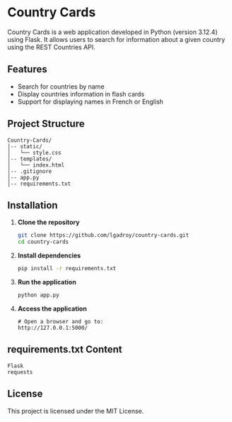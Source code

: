 # Country Cards

Country Cards is a web application developed in Python (version 3.12.4) using Flask. It allows users to search for information about a given country using the REST Countries API.

## Features
- Search for countries by name
- Display countries information in flash cards
- Support for displaying names in French or English

## Project Structure
```
Country-Cards/
│-- static/
│   └── style.css
│-- templates/
│   └── index.html
│-- .gitignore
│-- app.py
│-- requirements.txt
```

## Installation

1. **Clone the repository**
   ```bash
   git clone https://github.com/lgadroy/country-cards.git
   cd country-cards
   ```

2. **Install dependencies**
   ```bash
   pip install -r requirements.txt
   ```

3. **Run the application**
   ```bash
   python app.py
   ```

4. **Access the application**
   ```
   # Open a browser and go to:
   http://127.0.0.1:5000/
   ```

## requirements.txt Content
```
Flask
requests
```

## License
This project is licensed under the MIT License.